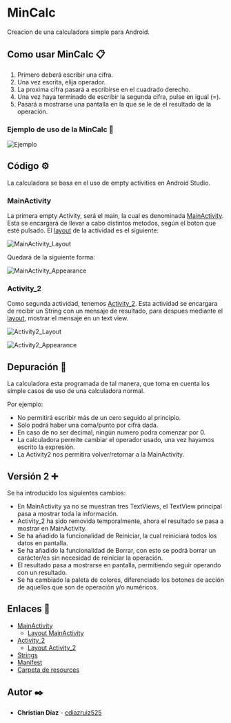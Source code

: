 # MinCalc
Creacion de una calculadora simple para Android.

## Como usar MinCalc 📋
1. Primero deberá escribir una cifra.
1. Una vez escrita, elija operador.
1. La proxima cifra pasará a escribirse en el cuadrado derecho.
1. Una vez haya terminado de escribir la segunda cifra, pulse en igual (=).
2. Pasará a mostrarse una pantalla en la que se le de el resultado de la operación.

### Ejemplo de uso de la MinCalc 🚀
![Ejemplo](https://github.com/cdiazruiz525/MinCalc_ChristianDiazRuiz/blob/main/MinCalc_Images/ejemplo.gif)


## Código ⚙️

La calculadora se basa en el uso de empty activities en Android Studio.

### MainActivity
La primera empty Activity, será el main, la cual es denominada [MainActivity](https://github.com/cdiazruiz525/MinCalc_ChristianDiazRuiz/blob/main/MinCalc/app/src/main/java/com/chrsoft/mincalc/MainActivity.java). Esta se encargará de llevar a cabo distintos metodos,
según el boton que esté pulsado. El [layout](https://github.com/cdiazruiz525/MinCalc_ChristianDiazRuiz/blob/main/MinCalc/app/src/main/res/layout/activity_main.xml) de la actividad es el siguiente:

![MainActivity_Layout](https://github.com/cdiazruiz525/MinCalc_ChristianDiazRuiz/blob/main/MinCalc_Images/MainActivity_Layout.png)

Quedará de la siguiente forma:

![MainActivity_Appearance](https://github.com/cdiazruiz525/MinCalc_ChristianDiazRuiz/blob/main/MinCalc_Images/MainActivity_Appearance.png)


### Activity_2
Como segunda actividad, tenemos [Activity_2](https://github.com/cdiazruiz525/MinCalc_ChristianDiazRuiz/blob/main/MinCalc/app/src/main/java/com/chrsoft/mincalc/Activity2.java). Esta actividad se encargara de recibir un String con un mensaje de resultado, para despues mediante el [layout](https://github.com/cdiazruiz525/MinCalc_ChristianDiazRuiz/blob/main/MinCalc/app/src/main/res/layout/activity_2.xml), mostrar el mensaje en un text view.

![Activity2_Layout](https://github.com/cdiazruiz525/MinCalc_ChristianDiazRuiz/blob/main/MinCalc_Images/Activity2_Layout.png)

![Activity2_Appearance](https://github.com/cdiazruiz525/MinCalc_ChristianDiazRuiz/blob/main/MinCalc_Images/Activity2_Appearance.png)


## Depuración 🔧

La calculadora esta programada de tal manera, que toma en cuenta los simple casos de uso de una calculadora normal.

Por ejemplo:
* No permitirá escribir más de un cero seguido al principio.
* Solo podrá haber una coma/punto por cifra dada.
* En caso de no ser decimal, ningún numero podra comenzar por 0.
* La calculadora permite cambiar el operador usado, una vez hayamos escrito la expresión.
* La Activity2 nos permitira volver/retornar a la MainActivity.


## Versión 2 ➕

Se ha introducido los siguientes cambios:
* En MainActivity ya no se muestran tres TextViews, el TextView principal pasa a mostrar toda la información.
* Activity_2 ha sido removida temporalmente, ahora el resultado se pasa a mostrar en MainActivity.
* Se ha añadido la funcionalidad de Reiniciar, la cual reiniciará todos los datos en pantalla.
* Se ha añadido la funcionalidad de Borrar, con esto se podrá borrar un carácter/es sin necesidad de reiniciar la operación.
* El resultado pasa a mostrarse en pantalla, permitiendo seguir operando con un resultado.
* Se ha cambiado la paleta de colores, diferenciado los botones de acción de aquellos que son de operación y/o numéricos.


## Enlaces 🔗

* [MainActivity](https://github.com/cdiazruiz525/MinCalc_ChristianDiazRuiz/blob/main/MinCalc/app/src/main/java/com/chrsoft/mincalc/MainActivity.java)
  * [Layout MainActivity](https://github.com/cdiazruiz525/MinCalc_ChristianDiazRuiz/blob/main/MinCalc/app/src/main/res/layout/activity_main.xml)
* [Activity_2](https://github.com/cdiazruiz525/MinCalc_ChristianDiazRuiz/blob/main/MinCalc/app/src/main/java/com/chrsoft/mincalc/Activity2.java)
  * [Layout Activity_2](https://github.com/cdiazruiz525/MinCalc_ChristianDiazRuiz/blob/main/MinCalc/app/src/main/res/layout/activity_2.xml)
* [Strings](https://github.com/cdiazruiz525/MinCalc_ChristianDiazRuiz/blob/main/MinCalc/app/src/main/res/values/strings.xml)
* [Manifest](https://github.com/cdiazruiz525/MinCalc_ChristianDiazRuiz/blob/main/MinCalc/app/src/main/AndroidManifest.xml)
* [Carpeta de resources](https://github.com/cdiazruiz525/MinCalc_ChristianDiazRuiz/tree/main/MinCalc/app/src/main/res)


## Autor ✒️

* **Christian Díaz** - [cdiazruiz525](https://github.com/cdiazruiz525)
